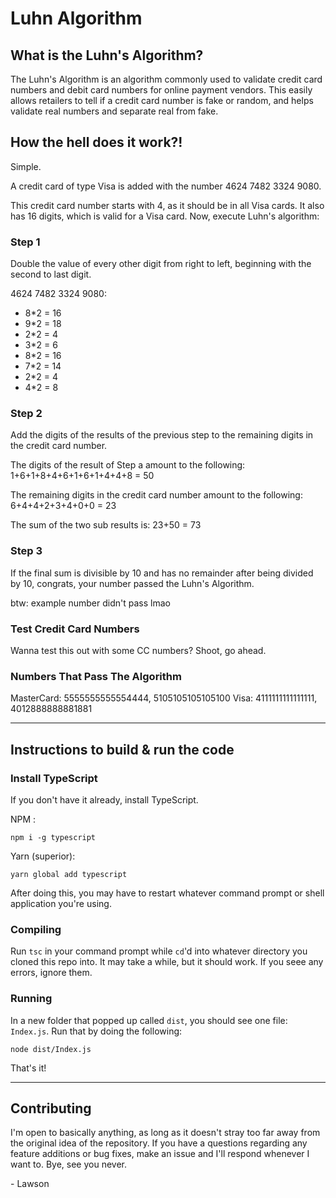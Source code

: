 # Luhn Algorithm

## What is the Luhn's Algorithm?

The Luhn's Algorithm is an algorithm commonly used to validate credit card numbers and debit card numbers for online payment vendors. This easily allows retailers to tell if a credit card number is fake or random, and helps validate real numbers and separate real from fake.

## How the hell does it work?!

Simple.

A credit card of type Visa is added with the number 4624 7482 3324 9080.

This credit card number starts with 4, as it should be in all Visa cards. It also has 16 digits, which is valid for a Visa card. Now, execute Luhn's algorithm:

### Step 1

Double the value of every other digit from right to left, beginning with the second to last digit.

4624 7482 3324 9080:

-   8\*2 = 16
-   9\*2 = 18
-   2\*2 = 4
-   3\*2 = 6
-   8\*2 = 16
-   7\*2 = 14
-   2\*2 = 4
-   4\*2 = 8

### Step 2

Add the digits of the results of the previous step to the remaining digits in the credit card number.

The digits of the result of Step a amount to the following: 1+6+1+8+4+6+1+6+1+4+4+8 = 50

The remaining digits in the credit card number amount to the following: 6+4+4+2+3+4+0+0 = 23

The sum of the two sub results is: 23+50 = 73

### Step 3

If the final sum is divisible by 10 and has no remainder after being divided by 10, congrats, your number passed the Luhn's Algorithm.

btw: example number didn't pass lmao

### Test Credit Card Numbers

Wanna test this out with some CC numbers? Shoot, go ahead. 

### Numbers That Pass The Algorithm

MasterCard: 5555555555554444, 5105105105105100
Visa: 4111111111111111, 4012888888881881

---

## Instructions to build & run the code

### Install TypeScript

If you don't have it already, install TypeScript.

NPM :
```
npm i -g typescript
```

Yarn (superior):
```
yarn global add typescript
```

After doing this, you may have to restart whatever command prompt or shell application you're using.

### Compiling

Run `tsc` in your command prompt while `cd`'d into whatever directory you cloned this repo into. It may take a while, but it should work. If you seee any errors, ignore them.

### Running

In a new folder that popped up called `dist`, you should see one file: `Index.js`. Run that by doing the following:
```
node dist/Index.js
```

That's it!

---

## Contributing

I'm open to basically anything, as long as it doesn't stray too far away from the original idea of the repository. If you have a questions regarding any feature additions or bug fixes, make an issue and I'll respond whenever I want to. Bye, see you never.

\- Lawson
